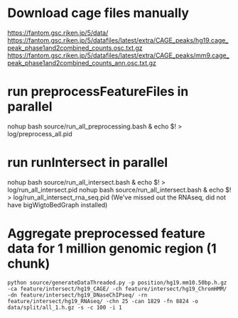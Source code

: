 # Download cage files manually
https://fantom.gsc.riken.jp/5/data/
https://fantom.gsc.riken.jp/5/datafiles/latest/extra/CAGE_peaks/hg19.cage_peak_phase1and2combined_counts.osc.txt.gz
https://fantom.gsc.riken.jp/5/datafiles/latest/extra/CAGE_peaks/mm9.cage_peak_phase1and2combined_counts_ann.osc.txt.gz

# run preprocessFeatureFiles in parallel
nohup bash source/run_all_preprocessing.bash & echo $! > log/preprocess_all.pid
<!-- nohup bash source/run_all_preprocessing.bash & echo $! > log/preprocess_all_rna_seq.pid  (We've missed out the RNAseq, did not have bigWigtoBedGraph installed) -->

# run runIntersect in parallel
nohup bash source/run_all_intersect.bash & echo $! > log/run_all_intersect.pid
nohup bash source/run_all_intersect.bash & echo $! > log/run_all_intersect_rna_seq.pid  (We've missed out the RNAseq, did not have bigWigtoBedGraph installed)

# Aggregate preprocessed feature data for 1 million genomic region (1 chunk)
``` example of one command:
python source/generateDataThreaded.py -p position/hg19.mm10.50bp.h.gz -ca feature/intersect/hg19_CAGE/ -ch feature/intersect/hg19_ChromHMM/ -dn feature/intersect/hg19_DNaseChIPseq/ -rn feature/intersect/hg19_RNAseq/ -chn 25 -can 1829 -fn 8824 -o data/split/all_1.h.gz -s -c 100 -i 1
```
